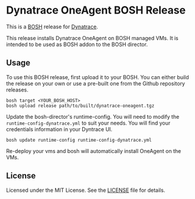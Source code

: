 # Dynatrace OneAgent BOSH Release

This is a [BOSH](http://bosh.io/) release for [Dynatrace](https://www.dynatrace.com/).

This release installs Dynatrace OneAgent on BOSH managed VMs. It is intended to be used as BOSH addon to the BOSH director.

## Usage

To use this BOSH release, first upload it to your BOSH. You can either build the release on your own or use a pre-built one from the Github repository releases.

```
bosh target <YOUR_BOSH_HOST>
bosh upload release path/to/built/dynatrace-oneagent.tgz
```

Update the bosh-director's runtime-config. You will need to modify the `runtime-config-dynatrace.yml` to suit your needs. You will find your credentials information in your Dyntrace UI.


```
bosh update runtime-config runtime-config-dynatrace.yml
```

Re-deploy your vms and bosh will automatically install OneAgent on the VMs.

## License

Licensed under the MIT License. See the [LICENSE](https://github.com/dynatrace-innovationlab/bosh-oneagent-release/blob/master/LICENSE) file for details.
